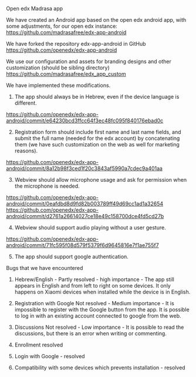 Open edx Madrasa app

We have created an Android app based on the open edx android app, with some adjustments, for our open edx instance: 
https://github.com/madrasafree/edx-app-android

We have forked the repository edx-app-android in GitHub 
https://github.com/openedx/edx-app-android

We use our configuration and assets for branding designs and other customization (should be sibling directory)
https://github.com/madrasafree/edx_app_custom

We have implemented these modifications. 

1)	The app should always be in Hebrew, even if the device language is different. 

https://github.com/openedx/edx-app-android/commit/e64230bcd3ffcc64f3ec48fc095f840176ebad0c

2)	Registration form should include first name and last name fields, and submit the full name (needed for the edx account) by concatenating them (we have such customization on the web as well for marketing reasons). 

https://github.com/openedx/edx-app-android/commit/8a12b98f3ced1f20c3843af5990a7cdec9a401aa

3)	Webview should allow microphone usage and ask for permission when the microphone is needed.

https://github.com/openedx/edx-app-android/commit/0eafdbd8d9fd82b003789ff49d69cc1ad1a32654 
https://github.com/openedx/edx-app-android/commit/d2761a26614027ce18e49c158700dce4fd5cd27b

4)	Webview should support audio playing without a user gesture.

https://github.com/openedx/edx-app-android/commit/71fc595f08d579f5379f6d9645816e7f1ae755f7

5)	The app should support google authentication.

Bugs that we have encountered

1)	Hebrew/English -  Partly resolved - high importance - The app still appears in English and from left to right on some devices. It only happens on Xiaomi devices when installed while the device is in English.

2)	Registration with Google  Not resolved  - Medium importance -  It is impossible to register with the Google button from the app. It is possible to log in with an existing account connected to google from the web. 

3)	Discussions Not resolved - Low importance -  It is possible to read the discussions, but there is an error when writing or commenting.

 
4)	Enrollment resolved 
5)	Login with Google  - resolved 
6)	Compatibility with some devices which prevents installation - resolved 

